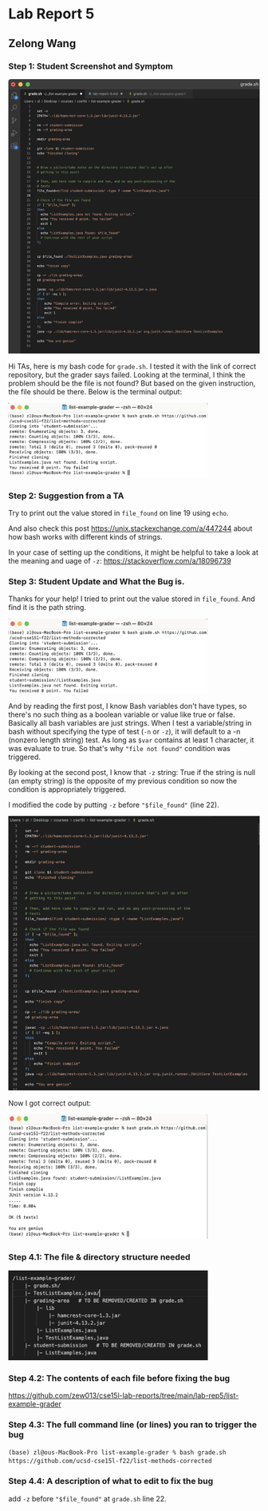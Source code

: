 # Lab Report 5
## Zelong Wang


### Step 1: Student Screenshot and Symptom


<img src="student_screenshot.png" width="600" height="550">

Hi TAs, here is my bash code for `grade.sh`. I tested it with the link of correct repository, but the grader says failed. Looking at the terminal, I think the problem should be the file is not found? But based on the given instruction, the file should be there. Below is the terminal output: 

<img src="symptom1.png" width="400" height="150">

### Step 2: Suggestion from a TA

Try to print out the value stored in `file_found` on line 19 using `echo`. 

And also check this post https://unix.stackexchange.com/a/447244 about how bash works with different kinds of strings. 

In your case of setting up the conditions, it might be helpful to take a look at the meaning and uage of `-z`: https://stackoverflow.com/a/18096739

### Step 3: Student Update and What the Bug is.
Thanks for your help!
I tried to print out the value stored in `file_found`. And find it is the path string.

<img src="symptom2.png" width="400" height="150">

And by reading the first post, I know Bash variables don't have types, so there's no such thing as a boolean variable or value like true or false. Basically all bash variables are just strings.
When I test a variable/string in bash without specifying the type of test (`-n` or `-z`), it will default to a -n (nonzero length string) test. As long as `$var` contains at least 1 character, it was evaluate to true. So that's why `"file not found"` condition was triggered. 

By looking at the second post, I know that `-z` string: True if the string is null (an empty string) is the opposite of my previous condition so now the condition is appropriately triggered.

I modified the code by putting `-z` before `"$file_found"` (line 22).

<img src="student_screenshot2.png" width="600" height="550">

Now I got correct output:

<img src="correct_output.png" width="400" height="250">

### Step 4.1: The file & directory structure needed

<img src="structure.png" width="400" height="180">

### Step 4.2: The contents of each file before fixing the bug
https://github.com/zew013/cse15l-lab-reports/tree/main/lab-rep5/list-example-grader

### Step 4.3: The full command line (or lines) you ran to trigger the bug
`(base) zl@ous-MacBook-Pro list-example-grader % bash grade.sh https://github.com/ucsd-cse15l-f22/list-methods-corrected`

### Step 4.4: A description of what to edit to fix the bug
add `-z` before `"$file_found"` at `grade.sh` line 22.


        

